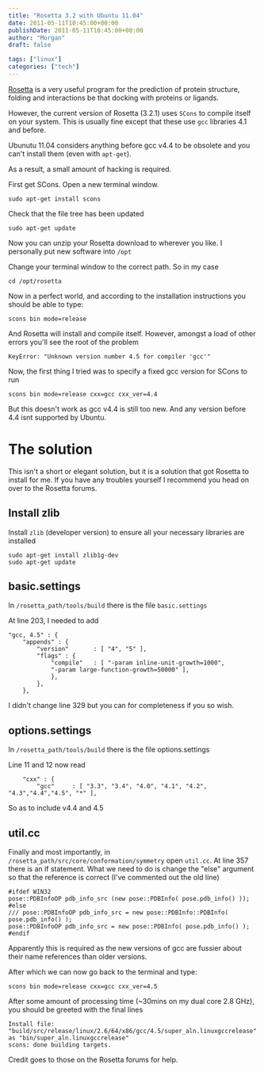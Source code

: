 ```yaml
---
title: "Rosetta 3.2 with Ubuntu 11.04"
date: 2011-05-11T10:45:00+00:00
publishDate: 2011-05-11T10:45:00+00:00
author: "Morgan"
draft: false

tags: ["linux"]
categories: ["tech"]
---
```


[Rosetta](https://www.rosettacommons.org/home) is a very useful program for the prediction of protein structure, folding and interactions be that docking with proteins or ligands.

However, the current version of Rosetta (3.2.1) uses `SCons` to compile itself on your system. This is usually fine except that these use `gcc` libraries 4.1 and before.

Ubunutu 11.04 considers anything before gcc v4.4 to be obsolete and you can't install them (even with `apt-get`).

As a result, a small amount of hacking is required.

First get SCons. Open a new terminal window.
```
sudo apt-get install scons
```

Check that the file tree has been updated
```
sudo apt-get update
```

Now you can unzip your Rosetta download to wherever you like. I personally put new software into `/opt`

Change your terminal window to the correct path. So in my case
```
cd /opt/rosetta
```

Now in a perfect world, and according to the installation instructions you should be able to type:
```
scons bin mode=release
```

And Rosetta will install and compile itself. However, amongst a load of other errors you'll see the root of the problem
```
KeyError: "Unknown version number 4.5 for compiler 'gcc'"
```

Now, the first thing I tried was to specify a fixed gcc version for SCons to run
```
scons bin mode=release cxx=gcc cxx_ver=4.4
```

But this doesn't work as gcc v4.4 is still too new. And any version before 4.4 isnt supported by Ubuntu.

# The solution
This isn't a short or elegant solution, but it is a solution that got Rosetta to install for me. If you have any troubles yourself I recommend you head on over to the Rosetta forums.

## Install zlib
Install `zlib` (developer version) to ensure all your necessary libraries are installed
```
sudo apt-get install zlib1g-dev
sudo apt-get update
```

## basic.settings
In `/rosetta_path/tools/build` there is the file `basic.settings`

At line 203, I needed to add
```
"gcc, 4.5" : {
    "appends" : {
        "version"       : [ "4", "5" ],
        "flags" : {
            "compile"   : [ "-param inline-unit-growth=1000",
            "-param large-function-growth=50000" ],
            },
        },
    },
```

I didn't change line 329 but you can for completeness if you so wish.

## options.settings
In `/rosetta_path/tools/build` there is the file options.settings

Line 11 and 12 now read
```
    "cxx" : {
        "gcc"     : [ "3.3", "3.4", "4.0", "4.1", "4.2", "4.3","4.4","4.5", "*" ],
```

So as to include v4.4 and 4.5

## util.cc
Finally and most importantly, in  `/rosetta_path/src/core/conformation/symmetry` open `util.cc`. At line 357 there is an if statement. What we need to do is change the "else" argument so that the reference is correct (I've commented out the old line)
```
#ifdef WIN32
pose::PDBInfoOP pdb_info_src (new pose::PDBInfo( pose.pdb_info() ));
#else
/// pose::PDBInfoOP pdb_info_src = new pose::PDBInfo::PDBInfo( pose.pdb_info() );
pose::PDBInfoOP pdb_info_src = new pose::PDBInfo( pose.pdb_info() );
#endif
```

Apparently this is required as the new versions of gcc are fussier about their name references than older versions.

After which we can now go back to the terminal and type:
```
scons bin mode=release cxx=gcc cxx_ver=4.5
```

After some amount of processing time (~30mins on my dual core 2.8 GHz), you should be greeted with the final lines
```
Install file: "build/src/release/linux/2.6/64/x86/gcc/4.5/super_aln.linuxgccrelease" as "bin/super_aln.linuxgccrelease"
scons: done building targets.
```
 
Credit goes to those on the Rosetta forums for help.
